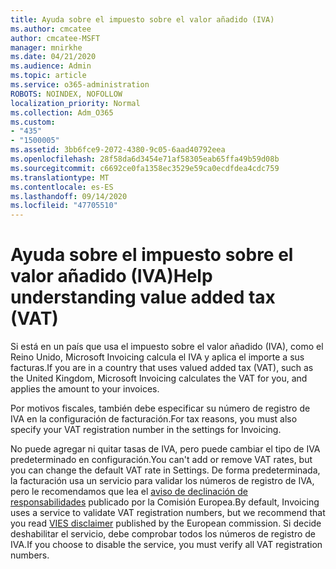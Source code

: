 ```yaml
---
title: Ayuda sobre el impuesto sobre el valor añadido (IVA)
ms.author: cmcatee
author: cmcatee-MSFT
manager: mnirkhe
ms.date: 04/21/2020
ms.audience: Admin
ms.topic: article
ms.service: o365-administration
ROBOTS: NOINDEX, NOFOLLOW
localization_priority: Normal
ms.collection: Adm_O365
ms.custom:
- "435"
- "1500005"
ms.assetid: 3bb6fce9-2072-4380-9c05-6aad40792eea
ms.openlocfilehash: 28f58da6d3454e71af58305eab65ffa49b59d08b
ms.sourcegitcommit: c6692ce0fa1358ec3529e59ca0ecdfdea4cdc759
ms.translationtype: MT
ms.contentlocale: es-ES
ms.lasthandoff: 09/14/2020
ms.locfileid: "47705510"
---
```

# <a name="help-understanding-value-added-tax-vat"></a><span data-ttu-id="183af-102">Ayuda sobre el impuesto sobre el valor añadido (IVA)</span><span class="sxs-lookup"><span data-stu-id="183af-102">Help understanding value added tax (VAT)</span></span>

<span data-ttu-id="183af-103">Si está en un país que usa el impuesto sobre el valor añadido (IVA), como el Reino Unido, Microsoft Invoicing calcula el IVA y aplica el importe a sus facturas.</span><span class="sxs-lookup"><span data-stu-id="183af-103">If you are in a country that uses valued added tax (VAT), such as the United Kingdom, Microsoft Invoicing calculates the VAT for you, and applies the amount to your invoices.</span></span>
  
<span data-ttu-id="183af-104">Por motivos fiscales, también debe especificar su número de registro de IVA en la configuración de facturación.</span><span class="sxs-lookup"><span data-stu-id="183af-104">For tax reasons, you must also specify your VAT registration number in the settings for Invoicing.</span></span>
  
<span data-ttu-id="183af-105">No puede agregar ni quitar tasas de IVA, pero puede cambiar el tipo de IVA predeterminado en configuración.</span><span class="sxs-lookup"><span data-stu-id="183af-105">You can't add or remove VAT rates, but you can change the default VAT rate in Settings.</span></span> <span data-ttu-id="183af-106">De forma predeterminada, la facturación usa un servicio para validar los números de registro de IVA, pero le recomendamos que lea el [aviso de declinación de responsabilidades](https://go.microsoft.com/fwlink/?LinkID=841741) publicado por la Comisión Europea.</span><span class="sxs-lookup"><span data-stu-id="183af-106">By default, Invoicing uses a service to validate VAT registration numbers, but we recommend that you read [VIES disclaimer](https://go.microsoft.com/fwlink/?LinkID=841741) published by the European commission.</span></span> <span data-ttu-id="183af-107">Si decide deshabilitar el servicio, debe comprobar todos los números de registro de IVA.</span><span class="sxs-lookup"><span data-stu-id="183af-107">If you choose to disable the service, you must verify all VAT registration numbers.</span></span>